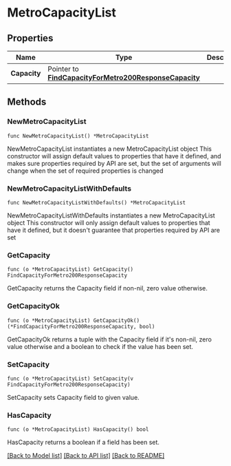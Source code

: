 # MetroCapacityList

## Properties

Name | Type | Description | Notes
------------ | ------------- | ------------- | -------------
**Capacity** | Pointer to [**FindCapacityForMetro200ResponseCapacity**](FindCapacityForMetro200ResponseCapacity.md) |  | [optional] 

## Methods

### NewMetroCapacityList

`func NewMetroCapacityList() *MetroCapacityList`

NewMetroCapacityList instantiates a new MetroCapacityList object
This constructor will assign default values to properties that have it defined,
and makes sure properties required by API are set, but the set of arguments
will change when the set of required properties is changed

### NewMetroCapacityListWithDefaults

`func NewMetroCapacityListWithDefaults() *MetroCapacityList`

NewMetroCapacityListWithDefaults instantiates a new MetroCapacityList object
This constructor will only assign default values to properties that have it defined,
but it doesn't guarantee that properties required by API are set

### GetCapacity

`func (o *MetroCapacityList) GetCapacity() FindCapacityForMetro200ResponseCapacity`

GetCapacity returns the Capacity field if non-nil, zero value otherwise.

### GetCapacityOk

`func (o *MetroCapacityList) GetCapacityOk() (*FindCapacityForMetro200ResponseCapacity, bool)`

GetCapacityOk returns a tuple with the Capacity field if it's non-nil, zero value otherwise
and a boolean to check if the value has been set.

### SetCapacity

`func (o *MetroCapacityList) SetCapacity(v FindCapacityForMetro200ResponseCapacity)`

SetCapacity sets Capacity field to given value.

### HasCapacity

`func (o *MetroCapacityList) HasCapacity() bool`

HasCapacity returns a boolean if a field has been set.


[[Back to Model list]](../README.md#documentation-for-models) [[Back to API list]](../README.md#documentation-for-api-endpoints) [[Back to README]](../README.md)


